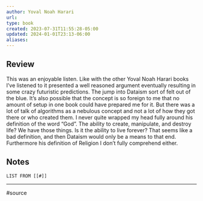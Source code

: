 ```yaml
---
author: Yoval Noah Harari
url: 
type: book
created: 2023-07-31T11:55:28-05:00
updated: 2024-01-01T23:13-06:00
aliases: 
---
```

## Review
This was an enjoyable listen. Like with the other Yoval Noah Harari books I’ve listened to it presented a well reasoned argument eventually resulting in some crazy futuristic predictions. The jump into Dataism sort of felt out of the blue. It’s also possible that the concept is so foreign to me that no amount of setup in one book could have prepared me for it. But there was a lot of talk of algorithms as a nebulous concept and not a lot of how they got there or who created them. I never quite wrapped my head fully around his definition of the word “God”. The ability to create, manipulate, and destroy life? We have those things. Is it the ability to live forever? That seems like a bad definition, and then Dataism would only be a means to that end. Furthermore his definition of Religion I don’t fully comprehend either.

## Notes
```dataview
LIST FROM [[#]]
```

---
#source 